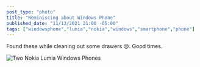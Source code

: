 ```yaml
---
post_type: "photo" 
title: "Reminiscing about Windows Phone"
published_date: "11/13/2021 21:00 -05:00"
tags: ["windowsphone","lumia","nokia","windows","smartphone","phone"]
---
```


Found these while cleaning out some drawers 😢. Good times.

![Two Nokia Lumia Windows Phones](/files/images/windows-phone-lumias.png)